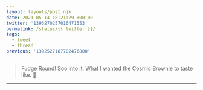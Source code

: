 ```yaml
---
layout: layouts/post.njk
date: 2021-05-14 18:21:29 +00:00
twitter: '1393270257016471553'
permalink: /status/{{ twitter }}/
tags: 
  - tweet
  - thread
previous: '1392527187702476800'
---
```


> Fudge Round! Soo into it. What I wanted the Cosmic Brownie to taste like. 🌈

---
